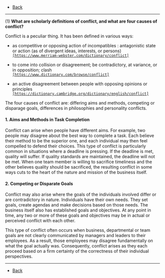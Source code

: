 * [Back](./key.md)

- - -

(1) **What are scholarly definitions of conflict, and what are four causes of conflict?**

Conflict is a peculiar thing. It has been defined in various ways:

* as competitive or opposing action of incompatibles : antagonistic state or action (as of divergent ideas, interests, or persons)  
[`[https://www.merriam-webster.com/dictionary/conflict]`](https://www.merriam-webster.com/dictionary/conflict)

* to come into collision or disagreement; be contradictory, at variance, or in opposition; clash  
[`[https://www.dictionary.com/browse/conflict]`](https://www.dictionary.com/browse/conflict)

* an active disagreement between people with opposing opinions or principles  
[`[https://dictionary.cambridge.org/dictionary/english/conflict]`](https://dictionary.cambridge.org/dictionary/english/conflict)

The four causes of conflict are: differing aims and methods, competing or disparage goals, differences in philosophies and personality conflicts.

#### 1. Aims and Methods in Task Completion

Conflict can arise when people have different aims. For example, two people may disagree about the best way to complete a task. Each believe their method to be the superior one, and each individual may then feel compelled to defend their choices. This type of conflict is particularly common in situations where a deadline is pressing. If the deadline is met, quality will suffer. If quality standards are maintained, the deadline will not be met. When one team member is willing to sacrifice timeliness and the other believes quality should be sacrificed, the resulting conflict in some ways cuts to the heart of the nature and mission of the business itself.

#### 2. Competing or Disparate Goals

Conflict may also arise where the goals of the individuals involved differ or are contradictory in nature. Individuals have their own needs. They set goals, create agendas and make decisions based on those needs. The business itself also has established goals and objectives. At any point in time, any two or more of these goals and objectives may be in actual or perceived conflict with each other.  

This type of conflict often occurs when business, departmental or team goals are not clearly communicated by managers and leaders to their employees. As a result, those employees may disagree fundamentally on what the goal actually was. Consequently, conflict arises as they each proceed based on a firm certainty of the correctness of their individual perspectives.

- - -

* [Back](./key.md)